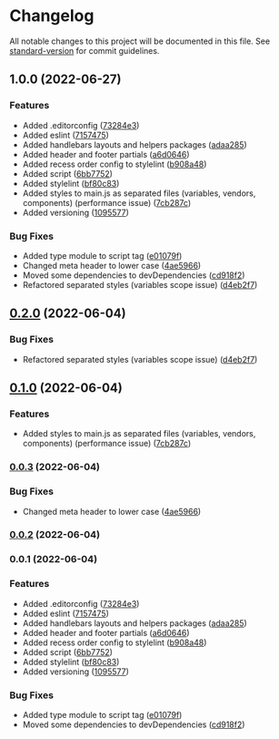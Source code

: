 # Changelog

All notable changes to this project will be documented in this file. See [standard-version](https://github.com/conventional-changelog/standard-version) for commit guidelines.

## 1.0.0 (2022-06-27)


### Features

* Added .editorconfig ([73284e3](https://github.com/maksabuzyarov/vite-handlebars-bootstrap/commit/73284e31f8241679fdada7ef19a8edf6c45b75c7))
* Added eslint ([7157475](https://github.com/maksabuzyarov/vite-handlebars-bootstrap/commit/7157475b138a4c07c8af2c5b0b7258028ed8c684))
* Added handlebars layouts and helpers packages ([adaa285](https://github.com/maksabuzyarov/vite-handlebars-bootstrap/commit/adaa285036c453456ad34680d03a1eabfa324320))
* Added header and footer partials ([a6d0646](https://github.com/maksabuzyarov/vite-handlebars-bootstrap/commit/a6d0646b501784ae0eac0e28a972b68848eb4366))
* Added recess order config to stylelint ([b908a48](https://github.com/maksabuzyarov/vite-handlebars-bootstrap/commit/b908a48e299c1427552f5aa847419e9a6cdaa186))
* Added script ([6bb7752](https://github.com/maksabuzyarov/vite-handlebars-bootstrap/commit/6bb775218d363a7b85336a530cb9990a916d065b))
* Added stylelint ([bf80c83](https://github.com/maksabuzyarov/vite-handlebars-bootstrap/commit/bf80c832b6c0f2af8526a9e5b5d2468efa3f384e))
* Added styles to main.js as separated files (variables, vendors, components) (performance issue) ([7cb287c](https://github.com/maksabuzyarov/vite-handlebars-bootstrap/commit/7cb287ceab067a0d309450f11d948bc80e938dfd))
* Added versioning ([1095577](https://github.com/maksabuzyarov/vite-handlebars-bootstrap/commit/1095577ab10920890f27e38dae2bc2208bf05ef7))


### Bug Fixes

* Added type module to script tag ([e01079f](https://github.com/maksabuzyarov/vite-handlebars-bootstrap/commit/e01079f0376ac88e65f11fdc12ac83ced749d0e1))
* Changed meta header to lower case ([4ae5966](https://github.com/maksabuzyarov/vite-handlebars-bootstrap/commit/4ae596613ebd700b277b05b985cbc459a888ab4a))
* Moved some dependencies to devDependencies ([cd918f2](https://github.com/maksabuzyarov/vite-handlebars-bootstrap/commit/cd918f287d9fb2f14983d045a05bef352339284c))
* Refactored separated styles (variables scope issue) ([d4eb2f7](https://github.com/maksabuzyarov/vite-handlebars-bootstrap/commit/d4eb2f7412becc29b3496ddec3303af9e804f47c))

## [0.2.0](https://github.com/maksabuzyarov/vite-handlebars-bootstrap/compare/v0.1.0...v0.2.0) (2022-06-04)


### Bug Fixes

* Refactored separated styles (variables scope issue) ([d4eb2f7](https://github.com/maksabuzyarov/vite-handlebars-bootstrap/commit/d4eb2f7412becc29b3496ddec3303af9e804f47c))

## [0.1.0](https://github.com/maksabuzyarov/vite-handlebars-bootstrap/compare/v0.0.3...v0.1.0) (2022-06-04)


### Features

* Added styles to main.js as separated files (variables, vendors, components) (performance issue) ([7cb287c](https://github.com/maksabuzyarov/vite-handlebars-bootstrap/commit/7cb287ceab067a0d309450f11d948bc80e938dfd))

### [0.0.3](https://github.com/maksabuzyarov/vite-handlebars-bootstrap/compare/v0.0.2...v0.0.3) (2022-06-04)


### Bug Fixes

* Changed meta header to lower case ([4ae5966](https://github.com/maksabuzyarov/vite-handlebars-bootstrap/commit/4ae596613ebd700b277b05b985cbc459a888ab4a))

### [0.0.2](https://github.com/maksabuzyarov/vite-handlebars-bootstrap/compare/v0.0.1...v0.0.2) (2022-06-04)

### 0.0.1 (2022-06-04)


### Features

* Added .editorconfig ([73284e3](https://github.com/maksabuzyarov/vite-handlebars-bootstrap/commit/73284e31f8241679fdada7ef19a8edf6c45b75c7))
* Added eslint ([7157475](https://github.com/maksabuzyarov/vite-handlebars-bootstrap/commit/7157475b138a4c07c8af2c5b0b7258028ed8c684))
* Added handlebars layouts and helpers packages ([adaa285](https://github.com/maksabuzyarov/vite-handlebars-bootstrap/commit/adaa285036c453456ad34680d03a1eabfa324320))
* Added header and footer partials ([a6d0646](https://github.com/maksabuzyarov/vite-handlebars-bootstrap/commit/a6d0646b501784ae0eac0e28a972b68848eb4366))
* Added recess order config to stylelint ([b908a48](https://github.com/maksabuzyarov/vite-handlebars-bootstrap/commit/b908a48e299c1427552f5aa847419e9a6cdaa186))
* Added script ([6bb7752](https://github.com/maksabuzyarov/vite-handlebars-bootstrap/commit/6bb775218d363a7b85336a530cb9990a916d065b))
* Added stylelint ([bf80c83](https://github.com/maksabuzyarov/vite-handlebars-bootstrap/commit/bf80c832b6c0f2af8526a9e5b5d2468efa3f384e))
* Added versioning ([1095577](https://github.com/maksabuzyarov/vite-handlebars-bootstrap/commit/1095577ab10920890f27e38dae2bc2208bf05ef7))


### Bug Fixes

* Added type module to script tag ([e01079f](https://github.com/maksabuzyarov/vite-handlebars-bootstrap/commit/e01079f0376ac88e65f11fdc12ac83ced749d0e1))
* Moved some dependencies to devDependencies ([cd918f2](https://github.com/maksabuzyarov/vite-handlebars-bootstrap/commit/cd918f287d9fb2f14983d045a05bef352339284c))

